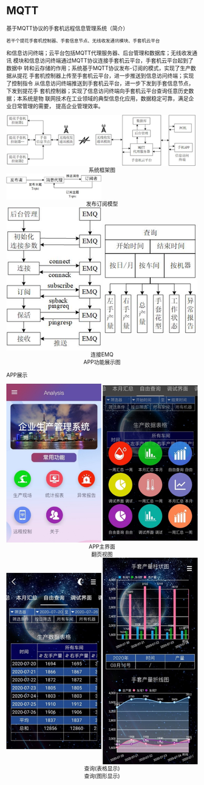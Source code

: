 # MQTT
基于MQTT协议的手套机远程信息管理系统（简介）

    若干个提花手套机控制器、手套信息节点、无线收发通讯模块、手套机云平台
和信息访问终端；云平台包括MQTT代理服务器、后台管理和数据库；无线收发通讯
模块和信息访问终端通过MQTT协议连接手套机云平台，手套机云平台起到了数据中
转和云存储的作用；系统基于MQTT协议发布-订阅的模式，实现了生产数据从提花
手套机控制器上传至手套机云平台，进一步推送到信息访问终端；实现了控制指令
从信息访问终端推送到手套机云平台，进一步下发到手套信息节点，下发到提花手
套机控制器；实现了信息访问终端向手套机云平台查询任意历史数据；本系统是物
联网技术在工业领域的典型信息化应用，数据稳定可靠，满足企业日常管理的需要，
提高企业管理效率。

<img src="https://github.com/Novak666/MQTT/blob/master/images/%E7%B3%BB%E7%BB%9F%E6%A1%86%E6%9E%B6%E5%9B%BE.jpg" width = "500" height = "" alt="" align=center />
<center>系统框架图</center>

<img src="https://github.com/Novak666/MQTT/blob/master/images/%E5%8F%91%E5%B8%83%E8%AE%A2%E9%98%85%E6%A8%A1%E5%9E%8B.jpg" width = "250" height = "" alt="" align=center />
<center>发布订阅模型</center>

<center class="half">
    <img src="https://github.com/Novak666/MQTT/blob/master/images/%E8%BF%9E%E6%8E%A5EMQ.jpg" width = "250" height = "" alt="" align=center />
    <img src="https://github.com/Novak666/MQTT/blob/master/images/APP%E5%8A%9F%E8%83%BD%E5%B1%95%E7%A4%BA%E5%9B%BE.jpg" width = "250" height = "" alt="" align=center />
</center>
<center>连接EMQ</center><center>APP功能展示图</center>

APP展示
<center class="half">
    <img src="https://github.com/Novak666/MQTT/blob/master/images/APP%E4%B8%BB%E7%95%8C%E9%9D%A2.jpg" width = "250" height = "" alt="" align=center />
    <img src="https://github.com/Novak666/MQTT/blob/master/images/%E7%BF%BB%E9%A1%B5%E8%A7%86%E5%9B%BE.jpg" width = "250" height = "" alt="" align=center />
</center>
<center>APP主界面</center><center>翻页视图</center>

<center class="half">
    <img src="https://github.com/Novak666/MQTT/blob/master/images/%E6%9F%A5%E8%AF%A2(%E8%A1%A8%E6%A0%BC%E6%98%BE%E7%A4%BA).jpg" width = "250" height = "" alt="" align=center />
    <img src="https://github.com/Novak666/MQTT/blob/master/images/%E6%9F%A5%E8%AF%A2(%E5%9B%BE%E5%BD%A2%E6%98%BE%E7%A4%BA).jpg" width = "250" height = "" alt="" align=center />
</center>
<center>查询(表格显示)</center><center>查询(图形显示)</center>
